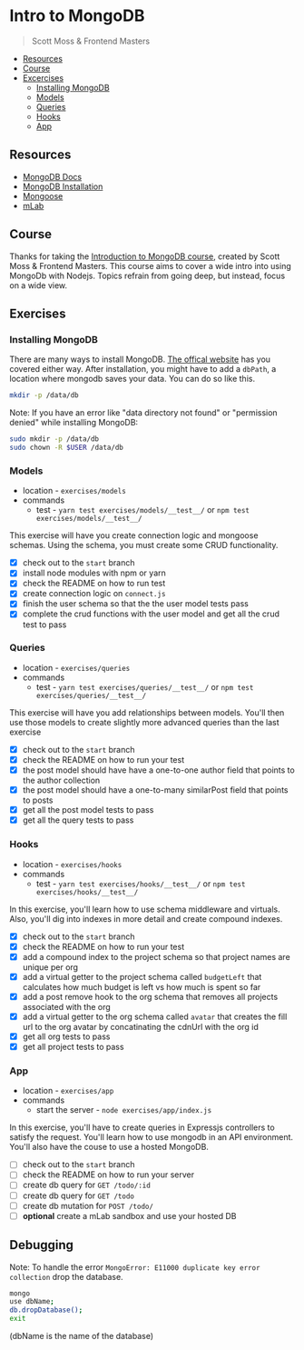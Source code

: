 # Intro to MongoDB
> Scott Moss & Frontend Masters

- [Resources](#resources)
- [Course](#course)
- [Excercises](#excercises)
  - [Installing MongoDB](#installing-mongodb)
  - [Models](#models)
  - [Queries](#queries)
  - [Hooks](#hooks)
  - [App](#app)

## Resources
* [MongoDB Docs](https://docs.mongodb.com/)
* [MongoDB Installation](https://www.mongodb.com/download-center#community)
* [Mongoose](https://mongoosejs.com/docs/guide.html)
* [mLab](https://mlab.com/)

## Course
Thanks for taking the [Introduction to MongoDB course](https://frontendmasters.com/courses/mongodb/), created by Scott Moss & Frontend Masters. This course aims to cover a wide intro into using MongoDb with Nodejs. Topics refrain from going deep, but instead, focus on a wide view.

## Exercises

### Installing MongoDB
There are many ways to install MongoDB. [The offical website](https://www.mongodb.com/download-center#community) has you covered either way. After installation, you might have to add a `dbPath`, a location where mongodb saves your data. You can do so like this.
```bash
mkdir -p /data/db
```
Note: If you have an error like "data directory not found" or "permission denied" while installing MongoDB:
```bash
sudo mkdir -p /data/db
sudo chown -R $USER /data/db
```

### Models
* location - `exercises/models`
* commands
  * test - `yarn test exercises/models/__test__/` or `npm test exercises/models/__test__/`

This exercise will have you create connection logic and mongoose schemas. Using the schema, you must create some CRUD functionality.

- [x] check out to the `start` branch
- [x] install node modules with npm or yarn
- [x] check the README on how to run test
- [x] create connection logic on `connect.js`
- [x] finish the user schema so that the the user model tests pass
- [x] complete the crud functions with the user model and get all the crud test to pass 

### Queries
* location - `exercises/queries`
* commands
  * test - `yarn test exercises/queries/__test__/` or `npm test exercises/queries/__test__/`

This exercise will have you add relationships between models. You'll then use those models to create slightly more advanced queries than the last exercise

- [x] check out to the `start` branch
- [x] check the README on how to run your test
- [x] the post model should have have a one-to-one author field that points to the author collection
- [x] the post model should have a one-to-many similarPost field that points to posts
- [x] get all the post model tests to pass
- [x] get all the query tests to pass

### Hooks
* location - `exercises/hooks`
* commands
  * test - `yarn test exercises/hooks/__test__/` or `npm test exercises/hooks/__test__/`

In this exercise, you'll learn how to use schema middleware and virtuals. Also, you'll dig into indexes in more detail and create compound indexes.

- [x] check out to the `start` branch
- [x] check the README on how to run your test
- [x] add a compound index to the project schema so that project names are unique per org
- [x] add a virtual getter to the project schema called `budgetLeft` that calculates how much budget is left vs how much is spent so far
- [x] add a post remove hook to the org schema that removes all projects associated with the org
- [x] add a virtual getter to the org schema called `avatar` that creates the fill url to the org avatar by concatinating the cdnUrl with the org id
- [x] get all org tests to pass
- [x] get all project tests to pass

### App
* location - `exercises/app`
* commands
  * start the server - `node exercises/app/index.js`

In this exercise, you'll have to create queries in Expressjs controllers to satisfy the request. You'll learn how to use mongodb in an API environment. You'll also have the couse to use a hosted MongoDB.

- [ ] check out to the `start` branch
- [ ] check the README on how to run your server
- [ ] create db query for `GET /todo/:id`
- [ ] create db query for `GET /todo`
- [ ] create db mutation for `POST /todo/`
- [ ] **optional** create a mLab sandbox and use your hosted DB

## Debugging
Note: To handle the error `MongoError: E11000 duplicate key error collection` drop the database.

```bash
mongo
use dbName;
db.dropDatabase();
exit
```

(dbName is the name of the database)
